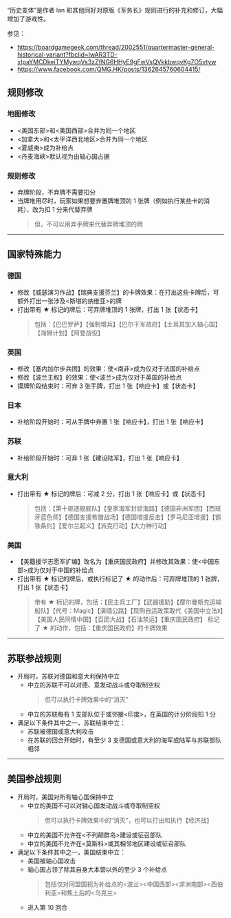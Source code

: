 “历史变体”是作者 lan 和其他同好对原版《军务长》规则进行的补充和修订，大幅增加了游戏性。

参见：

- https://boardgamegeek.com/thread/2002551/quartermaster-general-historical-variant?fbclid=IwAR3TD-xIpaYMCDkeiTYMywqVs3zZfNG6HHyE9gFwVsQVkkbwqvKg7O5vtyw
- https://www.facebook.com/QMG.HK/posts/1362645760604415/

## 规则修改

### 地图修改

- <美国东部>和<美国西部>合并为同一个地区
- <加拿大>和<太平洋西北地区>合并为同一个地区
- <夏威夷>成为补给点
- <丹麦海峡>默认视为由轴心国占据

### 规则修改

- 弃牌阶段，不弃牌不需要扣分
- 当牌堆用尽时，玩家如果想要弃置牌堆顶的 1 张牌（例如执行某些卡的消耗），改为扣 1 分来代替弃牌
  > 但，不可以用弃手牌来代替弃牌堆顶的牌

---

## 国家特殊能力

### 德国

- 修改【威瑟演习作战】【瑞典支援芬兰】的卡牌效果：在打出这些卡牌后，可额外打出一张涉及<斯堪的纳维亚>的牌
- 打出带有 ★ 标记的牌后：可弃牌堆顶的 1 张牌，打出 1 张【状态卡】
  > 包括：【巴巴罗萨】【强制增兵】【巴尔干军政府】【土耳其加入轴心国】【海狮计划】【阿登战役】

### 英国

- 修改【塞内加尔步兵团】的效果：使<南非>成为仅对于法国的补给点
- 修改【波兰主权】的效果：使<波兰>成为仅对于英国的补给点
- 摸牌阶段结束时：可弃 3 张手牌，打出 1 张【响应卡】或【状态卡】

### 日本

- 补给阶段开始时：可从手牌中弃置 1 张【响应卡】，打出 1 张【响应卡】

### 苏联

- 补给阶段开始时：可弃 1 张【建设陆军】，打出 1 张【响应卡】

### 意大利

- 打出带有 ★ 标记的牌后：可减 2 分，打出 1 张【响应卡】或【状态卡】
  > 包括：【第十驱逐舰舰队】【皇家海军封锁海路】【德国非洲军团】【西班牙蓝色师】【德国支援希腊战场】【德国增援反击】【罗马尼亚增援】【钢铁条约】【爱尔兰起义】【派克行动】【大力神行动】

### 美国

- 【美籍援华志愿军扩编】改名为【重庆国民政府】并修改其效果：使<中国东部>成为仅对于中国的补给点
- 打出带有 ★ 标记的牌后，或执行标记了 ★ 的动作后：可弃牌堆顶的 1 张牌，打出 1 张【状态卡】
  > 带有 ★ 标记的牌，包括：【民主兵工厂】【武器援助】【摩尔曼斯克运输船队】【代号：Magic】【滇缅公路】【现购自运政策取代《美国中立法》】【美国人民同情中国】【百团大战】【石油禁运】【重庆国民政府】
  > 标记了 ★ 的动作，包括：【重庆国民政府】的卡牌效果

---

## 苏联参战规则

- 开局时，苏联对德国和意大利保持中立
  - 中立的苏联不可以对德、意发动战斗或夺取制空权
    > 但可以执行卡牌效果中的“消灭”
  - 中立的苏联每有 1 支部队位于或邻接<印度>，在英国的计分阶段扣 1 分
- 满足以下条件其中之一，苏联结束中立：
  - 苏联被德国或意大利攻击
  - 在苏联的回合开始时，有至少 3 支德国或意大利的海军或陆军与苏联部队相邻

---

## 美国参战规则

- 开局时，美国对所有轴心国保持中立
  - 中立的美国不可以对轴心国发动战斗或夺取制空权
    > 但可以执行卡牌效果中的“消灭”，也可以打出和执行【经济战】
  - 中立的美国不允许在<不列颠群岛>建设或征召部队
  - 中立的美国不允许在<莫斯科>或其相邻地区建设或征召部队
- 满足以下条件其中之一，美国结束中立：
  - 美国被轴心国攻击
  - 轴心国占领了除其自身大本营以外的至少 3 个补给点
    > 包括仅对同盟国视为补给点的<波兰><中国西部><非洲南部><西伯利亚>和焦土后的<乌克兰>
  - 进入第 10 回合
